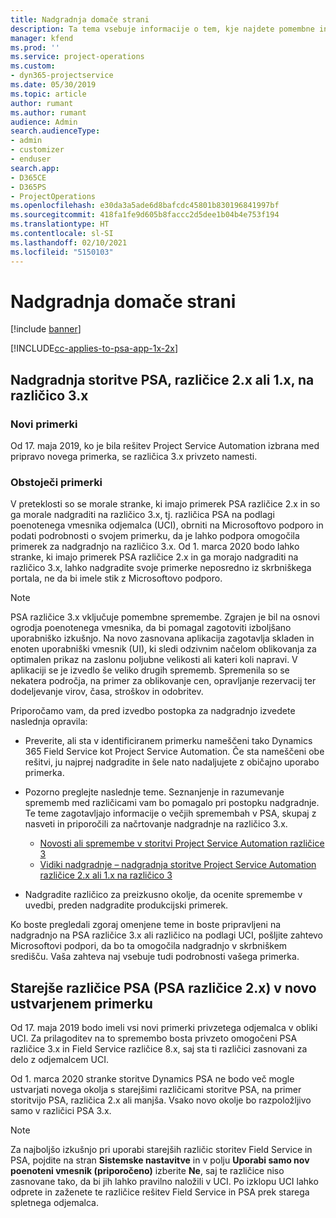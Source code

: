 ```yaml
---
title: Nadgradnja domače strani
description: Ta tema vsebuje informacije o tem, kje najdete pomembne informacije o novih in spremenjenih funkcijah aplikacije Dynamics 365 Project Service Automation, in o postopku za nadgradnjo na najnovejšo različico.
manager: kfend
ms.prod: ''
ms.service: project-operations
ms.custom:
- dyn365-projectservice
ms.date: 05/30/2019
ms.topic: article
author: rumant
ms.author: rumant
audience: Admin
search.audienceType:
- admin
- customizer
- enduser
search.app:
- D365CE
- D365PS
- ProjectOperations
ms.openlocfilehash: e30da3a5ade6d8bafcdc45801b830196841997bf
ms.sourcegitcommit: 418fa1fe9d605b8faccc2d5dee1b04b4e753f194
ms.translationtype: HT
ms.contentlocale: sl-SI
ms.lasthandoff: 02/10/2021
ms.locfileid: "5150103"
---
```

# <a name="upgrade-home-page"></a>Nadgradnja domače strani

[!include [banner](../includes/psa-now-project-operations.md)]

[!INCLUDE[cc-applies-to-psa-app-1x-2x](../includes/cc-applies-to-psa-app-1x-2x.md)]

## <a name="upgrade-from-psa-version-2x-or-1x-to-version-3x"></a>Nadgradnja storitve PSA, različice 2.x ali 1.x, na različico 3.x

### <a name="new-instances"></a>Novi primerki

Od 17. maja 2019, ko je bila rešitev Project Service Automation izbrana med pripravo novega primerka, se različica 3.x privzeto namesti.

### <a name="existing-instances"></a>Obstoječi primerki

V preteklosti so se morale stranke, ki imajo primerek PSA različice 2.x in so ga morale nadgraditi na različico 3.x, tj. različica PSA na podlagi poenotenega vmesnika odjemalca (UCI), obrniti na Microsoftovo podporo in podati podrobnosti o svojem primerku, da je lahko podpora omogočila primerek za nadgradnjo na različico 3.x. Od 1. marca 2020 bodo lahko stranke, ki imajo primerek PSA različice 2.x in ga morajo nadgraditi na različico 3.x, lahko nadgradite svoje primerke neposredno iz skrbniškega portala, ne da bi imele stik z Microsoftovo podporo.  

> [!NOTE]
> PSA različice 3.x vključuje pomembne spremembe. Zgrajen je bil na osnovi ogrodja poenotenega vmesnika, da bi pomagal zagotoviti izboljšano uporabniško izkušnjo. Na novo zasnovana aplikacija zagotavlja skladen in enoten uporabniški vmesnik (UI), ki sledi odzivnim načelom oblikovanja za optimalen prikaz na zaslonu poljubne velikosti ali kateri koli napravi. V aplikaciji se je izvedlo še veliko drugih sprememb. Spremenila so se nekatera področja, na primer za oblikovanje cen, opravljanje rezervacij ter dodeljevanje virov, časa, stroškov in odobritev.

Priporočamo vam, da pred izvedbo postopka za nadgradnjo izvedete naslednja opravila:

- Preverite, ali sta v identificiranem primerku nameščeni tako Dynamics 365 Field Service kot Project Service Automation. Če sta nameščeni obe rešitvi, ju najprej nadgradite in šele nato nadaljujete z običajno uporabo primerka.
- Pozorno preglejte naslednje teme. Seznanjenje in razumevanje sprememb med različicami vam bo pomagalo pri postopku nadgradnje. Te teme zagotavljajo informacije o večjih spremembah v PSA, skupaj z nasveti in priporočili za načrtovanje nadgradnje na različico 3.x.

    - [Novosti ali spremembe v storitvi Project Service Automation različice 3](whats-new-changed-v3.md)
    - [Vidiki nadgradnje – nadgradnja storitve Project Service Automation različice 2.x ali 1.x na različico 3](upgrade-v3.md)

- Nadgradite različico za preizkusno okolje, da ocenite spremembe v uvedbi, preden nadgradite produkcijski primerek.

Ko boste pregledali zgoraj omenjene teme in boste pripravljeni na nadgradnjo na PSA različice 3.x ali različico na podlagi UCI, pošljite zahtevo Microsoftovi podpori, da bo ta omogočila nadgradnjo v skrbniškem središču. Vaša zahteva naj vsebuje tudi podrobnosti vašega primerka.

## <a name="older-versions-of-psa-psa-version-2x-in-a-newly-created-instance"></a>Starejše različice PSA (PSA različice 2.x) v novo ustvarjenem primerku

Od 17. maja 2019 bodo imeli vsi novi primerki privzetega odjemalca v obliki UCI. Za prilagoditev na to spremembo bosta privzeto omogočeni PSA različice 3.x in Field Service različice 8.x, saj sta ti različici zasnovani za delo z odjemalcem UCI.

Od 1. marca 2020 stranke storitve Dynamics PSA ne bodo več mogle ustvarjati novega okolja s starejšimi različicami storitve PSA, na primer storitvijo PSA, različica 2.x ali manjša. Vsako novo okolje bo razpoložljivo samo v različici PSA 3.x.

> [!NOTE]
> Za najboljšo izkušnjo pri uporabi starejših različic storitev Field Service in PSA, pojdite na stran **Sistemske nastavitve** in v polju **Uporabi samo nov poenoteni vmesnik (priporočeno)** izberite **Ne**, saj te različice niso zasnovane tako, da bi jih lahko pravilno naložili v UCI. Po izklopu UCI lahko odprete in zaženete te različice rešitev Field Service in PSA prek starega spletnega odjemalca. 
